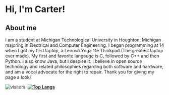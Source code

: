 # Hi, I'm Carter!

## About me

  I am a student at Michigan Technological University in Houghton, Michigan majoring in Electrical and Computer Engineering. I began programming at 14 when I got my first laptop, a Lenovo Yoga 11e Thinkpad (The greatest laptop ever made). My first and favorite langauge is C, followed by C++ and then Python. I also know Java, but I despise it. I believe in open source technology and related philosophies regarding both software and hardware, and am a vocal advocate for the right to repair. Thank you for giving my page a look!

![visitors](https://visitor-badge.glitch.me/badge?page_id=${CarterDugan}.${CarterDugan})
<b>
<img title="" src="https://github-readme-stats.vercel.app/api?username=CarterDugan&show_icons=true&hide_border=true&&count_private=true&include_all_commits=true" alt="" height=""><b/>
[![Top Langs](https://github-readme-stats.vercel.app/api/top-langs/?username=carterdugan)](https://github.com/carterdugan/github-readme-stats)













